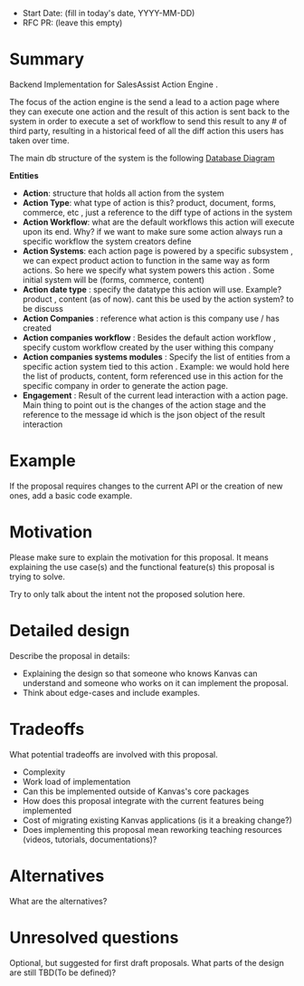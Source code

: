 - Start Date: (fill in today's date, YYYY-MM-DD)
- RFC PR: (leave this empty)

# Summary

Backend Implementation for SalesAssist Action Engine .

The focus of the action engine is the send a lead to a action page where they can execute one action and the result of this action is sent back to the system in order to execute a set of workflow to send this result to any # of third party, resulting in a historical feed of all the diff action this users has taken over time.

The main db structure of the system is the following [Database Diagram](https://dbdiagram.io/d/60e7cf6b7e498c3bb3eecfee)

**Entities**
- **Action**: structure that holds all action from the system
- **Action Type**: what type of action is this? product, document, forms, commerce, etc , just a reference to the diff type of actions in the system
- **Action Workflow**: what are the default workflows this action will execute upon its end. Why? if we want to make sure some action always run a specific workflow the system creators define
- **Action Systems**: each action page is powered by a specific subsystem , we can expect product action to function in the same way as form actions. So here we specify what system powers this action . Some initial system will be (forms, commerce, content)
- **Action date type** :  specify the datatype this action will use. Example? product , content (as of now). cant this be used by the action system? to be discuss
- **Action Companies** : reference what action is this company use / has created
- **Action companies workflow** : Besides the default action workflow , specify custom workflow created by the user withing this company
- **Action companies systems modules** : Specify the list of entities from a specific action system tied to this action . Example: we would hold here the list of products, content, form referenced use in this action for the specific company in order to generate the action page.
- **Engagement** : Result of the current lead interaction with a action page. Main thing to point out is the changes of the action stage and the reference to the message id which is the json object of the result interaction

# Example

If the proposal requires changes to the current API or the creation of new ones, add a basic code example.

# Motivation

Please make sure to explain the motivation for this proposal. 
It means explaining the use case(s) and the functional feature(s) this proposal is trying to solve. 

Try to only talk about the intent not the proposed solution here.

# Detailed design

Describe the proposal in details:

- Explaining the design so that someone who knows Kanvas can understand and someone who works on it can implement the proposal. 
- Think about edge-cases and include examples.

# Tradeoffs

What potential tradeoffs are involved with this proposal.

- Complexity
- Work load of implementation
- Can this be implemented outside of Kanvas's core packages
- How does this proposal integrate with the current features being implemented
- Cost of migrating existing Kanvas applications (is it a breaking change?)
- Does implementing this proposal mean reworking teaching resources (videos, tutorials, documentations)?

# Alternatives

What are the alternatives?

# Unresolved questions

Optional, but suggested for first draft proposals. What parts of the design are still TBD(To be defined)?
